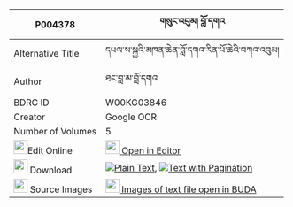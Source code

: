 |P004378|གསུང་འབུམ། བློ་དགའ 
| --- | --- 
|Alternative Title |དཔལ་ས་སྐྱའི་མཁན་ཆེན་བློ་དགའ་རིན་པོ་ཆེའི་བཀའ་འབུམ།
|Author| ཐང་བླ་མ་བློ་དགའ
|BDRC ID | W00KG03846
|Creator | Google OCR
|Number of Volumes| 5
|<img width="25" src="https://img.icons8.com/color/25/000000/edit-property.png">Edit Online| [<img width="25" src="https://avatars.githubusercontent.com/u/45091458?s=200&v=4"> Open in Editor](http://editor.openpecha.org/P004378)
|<img width="25" src="https://img.icons8.com/fluent/48/000000/download-2.png"/>  Download | [![](https://img.icons8.com/color/20/000000/txt.png)Plain Text](https://github.com/Openpecha/P004378/releases/download/v1/sungbum_lo_ga_plain_P004378.zip), [![](https://img.icons8.com/color/20/000000/txt.png)Text with Pagination](https://github.com/Openpecha/P004378/releases/download/v1/sungbum_lo_ga_pages_P004378.zip)
|<img width="25" src="https://img.icons8.com/plasticine/100/000000/pictures-folder.png"/>  Source Images | [<img width="25" src="https://library.bdrc.io/icons/BUDA-small.svg"> Images of text file open in BUDA](https://library.bdrc.io/show/bdr:W00KG03846)